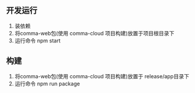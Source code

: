 ## 开发运行
1. 装依赖
2. 将comma-web包(使用 comma-cloud 项目构建)放置于项目根目录下
3. 运行命令 npm start

## 构建
1. 将comma-web包(使用 comma-cloud 项目构建)放置于 release/app目录下
2. 运行命令 npm run package
